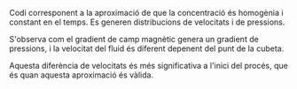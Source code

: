 Codi corresponent a la aproximació de que la concentració és homogènia i constant en el temps. Es generen distribucions de velocitats i de pressions.

S'observa com el gradient de camp magnètic genera un gradient de pressions, i la velocitat del fluid és diferent depenent del punt de la cubeta.

Aquesta diferència de velocitats és més significativa a l'inici del procés, que és quan aquesta aproximació és vàlida.
